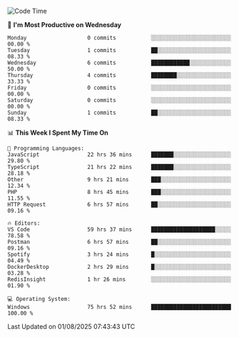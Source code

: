 <!--START_SECTION:waka-->
![Code Time](http://img.shields.io/badge/Code%20Time-5%2C450%20hrs%209%20mins-blue)

📅 **I'm Most Productive on Wednesday** 

```text
Monday                   0 commits           ░░░░░░░░░░░░░░░░░░░░░░░░░   00.00 % 
Tuesday                  1 commits           ██░░░░░░░░░░░░░░░░░░░░░░░   08.33 % 
Wednesday                6 commits           ████████████░░░░░░░░░░░░░   50.00 % 
Thursday                 4 commits           ████████░░░░░░░░░░░░░░░░░   33.33 % 
Friday                   0 commits           ░░░░░░░░░░░░░░░░░░░░░░░░░   00.00 % 
Saturday                 0 commits           ░░░░░░░░░░░░░░░░░░░░░░░░░   00.00 % 
Sunday                   1 commits           ██░░░░░░░░░░░░░░░░░░░░░░░   08.33 % 
```


📊 **This Week I Spent My Time On** 

```text
💬 Programming Languages: 
JavaScript               22 hrs 36 mins      ███████░░░░░░░░░░░░░░░░░░   29.80 % 
TypeScript               21 hrs 22 mins      ███████░░░░░░░░░░░░░░░░░░   28.18 % 
Other                    9 hrs 21 mins       ███░░░░░░░░░░░░░░░░░░░░░░   12.34 % 
PHP                      8 hrs 45 mins       ███░░░░░░░░░░░░░░░░░░░░░░   11.55 % 
HTTP Request             6 hrs 57 mins       ██░░░░░░░░░░░░░░░░░░░░░░░   09.16 % 

🔥 Editors: 
VS Code                  59 hrs 37 mins      ████████████████████░░░░░   78.58 % 
Postman                  6 hrs 57 mins       ██░░░░░░░░░░░░░░░░░░░░░░░   09.16 % 
Spotify                  3 hrs 24 mins       █░░░░░░░░░░░░░░░░░░░░░░░░   04.49 % 
DockerDesktop            2 hrs 29 mins       █░░░░░░░░░░░░░░░░░░░░░░░░   03.28 % 
RedisInsight             1 hr 26 mins        ░░░░░░░░░░░░░░░░░░░░░░░░░   01.90 % 

💻 Operating System: 
Windows                  75 hrs 52 mins      █████████████████████████   100.00 % 
```


 Last Updated on 01/08/2025 07:43:43 UTC
<!--END_SECTION:waka-->
